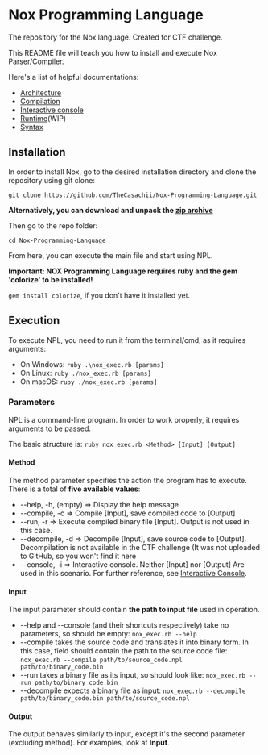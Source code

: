 # Nox Programming Language
The repository for the Nox language. Created for CTF challenge.

This README file will teach you how to install and execute Nox Parser/Compiler.

Here's a list of helpful documentations:
- [Architecture](Architecture.md)
- [Compilation](Compile.md)
- [Interactive console](Console.md)
- [Runtime](Run.md)(WIP)
- [Syntax](Syntax.md)

## Installation
In order to install Nox, go to the desired installation directory and clone the repository using git clone:

`git clone https://github.com/TheCasachii/Nox-Programming-Language.git`

**Alternatively, you can download and unpack the [zip archive](https://github.com/TheCasachii/Nox-Programming-Language/archive/main.zip)**

Then go to the repo folder:

`cd Nox-Programming-Language`

From here, you can execute the main file and start using NPL.

**Important: NOX Programming Language requires ruby and the gem 'colorize' to be installed!**

`gem install colorize`, if you don't have it installed yet.

## Execution
To execute NPL, you need to run it from the terminal/cmd, as it requires arguments:

- On Windows: `ruby .\nox_exec.rb [params]`
- On Linux: `ruby ./nox_exec.rb [params]`
- On macOS: `ruby ./nox_exec.rb [params]`

### Parameters
NPL is a command-line program. In order to work properly, it requires arguments to be passed.

The basic structure is:
`ruby nox_exec.rb <Method> [Input] [Output]`

#### Method
The method parameter specifies the action the program has to execute. There is a total of **five available values**:

- --help, -h, (empty) => Display the help message
- --compile, -c => Compile [Input], save compiled code to [Output]
- --run, -r => Execute compiled binary file [Input]. Output is not used in this case.
- --decompile, -d => Decompile [Input], save source code to [Output]. Decompilation is not available in the CTF challenge (It was not uploaded to GitHub, so you won't find it here
- --console, -i => Interactive console. Neither [Input] nor [Output] Are used in this scenario. For further reference, see [Interactive Console](Console.md).

#### Input
The input parameter should contain **the path to input file** used in operation.

- --help and --console (and their shortcuts respectively) take no parameters, so should be empty: `nox_exec.rb --help`
- --compile takes the source code and translates it into binary form. In this case, field should contain the path to the source code file: `nox_exec.rb --compile path/to/source_code.npl path/to/binary_code.bin`
- --run takes a binary file as its input, so should look like: `nox_exec.rb --run path/to/binary_code.bin`
- --decompile expects a binary file as input: `nox_exec.rb --decompile path/to/binary_code.bin path/to/source_code.npl`

#### Output
The output behaves similarly to input, except it's the second parameter (excluding method).
For examples, look at **Input**.
